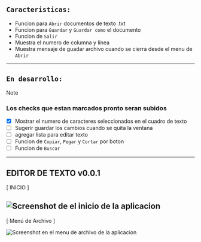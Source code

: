 ## **`Caracteristicas:`**

- Funcion para `Abrir` documentos de texto .txt
- Funcion para `Guardar` y `Guardar como` el documento
- Funcion de `Salir` 
- Muestra el numero de columna y línea 
- Muestra mensaje de guadar archivo cuando se cierra desde el menu de `Abrir`
---
## **`En desarrollo:`**

> [!NOTE]
> ### **Los checks que estan marcados pronto seran subidos**
- [x] Mostrar el numero de caracteres seleccionados en el cuadro de texto
- [ ] Sugerir guardar los cambios cuando se quita la ventana
- [ ] agregar lista para editar texto
- [ ] Funcion de `Copiar`, `Pegar` y `Cortar` por boton
- [ ] Funcion de `Buscar`
---


## EDITOR DE TEXTO v0.0.1

[ INICIO ] 

![Screenshot de el inicio de la aplicacion](https://i.ibb.co/zJ6jCrS/image.png)
--
[ Menú de Archivo ]

  ![Screenshot en el menu de archivo de la aplicacion](https://i.ibb.co/pbz9b4F/image.png)
